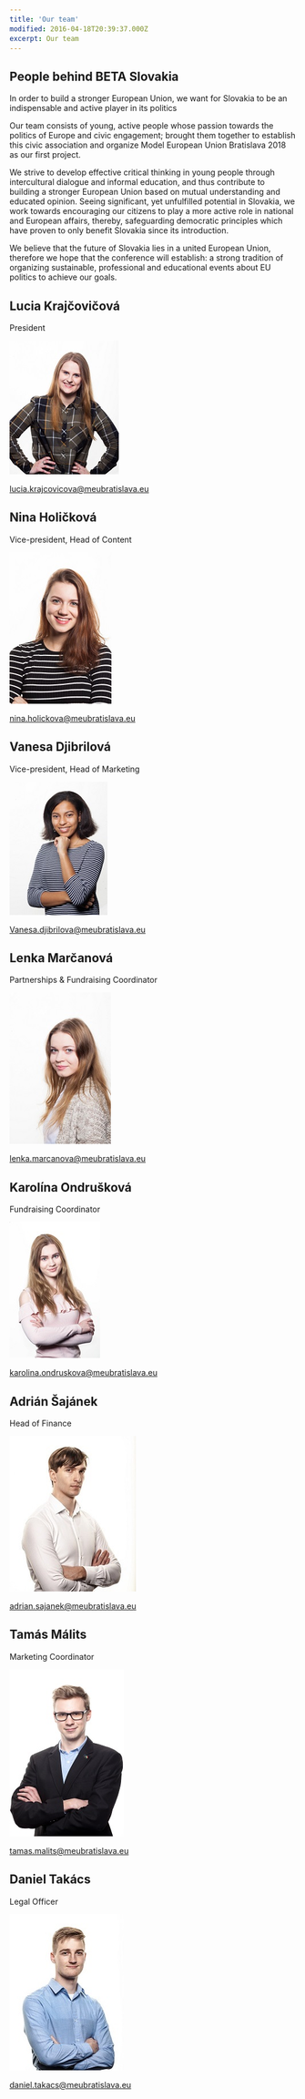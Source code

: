 ```yaml
---
title: 'Our team'
modified: 2016-04-18T20:39:37.000Z
excerpt: Our team
---
```


## People behind BETA Slovakia

In order to build a stronger European Union, we want for Slovakia to be an indispensable and active player in its politics
 
Our team consists of young, active people whose passion towards the politics of Europe and civic engagement; brought them together to establish this civic association and organize Model European Union Bratislava 2018 as our first project.

We strive to develop effective critical thinking in young people through intercultural dialogue and informal education, and thus contribute to building a stronger European Union based on mutual understanding and educated opinion. Seeing significant, yet unfulfilled potential in Slovakia, we work towards encouraging our citizens to play a more active role in national and European affairs, thereby, safeguarding democratic principles which have proven to only benefit Slovakia since its introduction.

We believe that the future of Slovakia lies in a united European Union, therefore we hope that the conference will establish: a strong tradition of organizing sustainable, professional and educational events about EU politics to achieve our goals.

## Lucia Krajčovičová
President 


![undefined](/assets/images/Lucka.jpg)


lucia.krajcovicova@meubratislava.eu
 
## Nina Holičková
Vice-president, Head of Content

![undefined](/assets/images/Nina.jpg)

nina.holickova@meubratislava.eu
 
## Vanesa Djibrilová
Vice-president, Head of Marketing

![undefined](/assets/images/Vanesa.jpg)

Vanesa.djibrilova@meubratislava.eu
 
## Lenka Marčanová
Partnerships & Fundraising Coordinator

![undefined](/assets/images/Lenka.jpg)

lenka.marcanova@meubratislava.eu
 
## Karolína Ondrušková
Fundraising Coordinator

![undefined](/assets/images/Karolina.jpg)

karolina.ondruskova@meubratislava.eu
 
## Adrián Šajánek
Head of Finance

![undefined](/assets/images/Adrian.jpg)

adrian.sajanek@meubratislava.eu   
 
## Tamás Málits
Marketing Coordinator

![undefined](/assets/images/Tamas.jpg)

tamas.malits@meubratislava.eu

## Daniel Takács 
Legal Officer

![undefined](/assets/images/Daniel.jpg)

daniel.takacs@meubratislava.eu 




